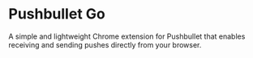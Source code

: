 # Pushbullet Go

A simple and lightweight Chrome extension for Pushbullet that enables receiving and sending pushes directly from your browser.